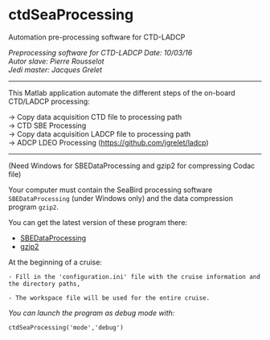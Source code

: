 # ctdSeaProcessing
Automation pre-processing software for CTD-LADCP

 _Preprocessing software for CTD-LADCP_
 _Date: 10/03/16_                                     
 _Autor slave: Pierre Rousselot_                           
 _Jedi master: Jacques Grelet_  
 
-----------------------------------------------------------------------

This Matlab application automate the different steps of the on-board CTD/LADCP processing:

 -> Copy data acquisition CTD file to processing path                     
 -> CTD SBE Processing                      
 -> Copy data acquisition LADCP file to processing path                   
 -> ADCP LDEO Processing (https://github.com/jgrelet/ladcp)      

-----------------------------------------------------------------------
(Need Windows for SBEDataProcessing and gzip2 for compressing Codac file)   

Your computer must contain the SeaBird processing software `SBEDataProcessing` (under Windows only) and the data compression program `gzip2`.

You can get the latest version of these program there:
* [SBEDataProcessing](http://www.seabird.com/software/sbe-data-processing)
* [gzip2](https://github.com/anandology/gzip2)
	

At the beginning of a cruise:

	- Fill in the 'configuration.ini' file with the cruise information and the directory paths,

	- The workspace file will be used for the entire cruise.

	
_You can launch the program as debug mode with:_
```
ctdSeaProcessing('mode','debug')
```

